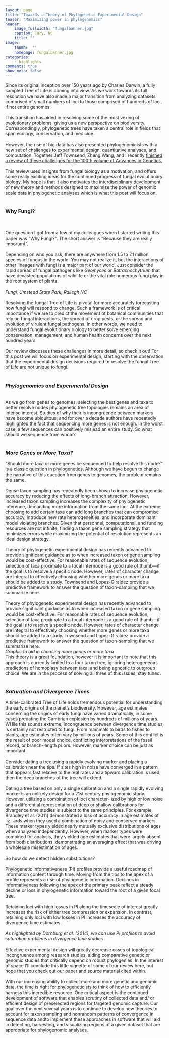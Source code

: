 ```yaml
---
layout: page
title: "Towards a Theory of Phylogenetic Experimental Design"
teaser: "Maximizing power in phylogenomics"
header:
    image_fullwidth: "fungalbanner.jpg"
    caption: Cary, NC
    title: ""
image:
    thumb:  ""
    homepage: fungalbanner.jpg
categories:
    - highlights
comments: true
show_meta: false
---
```

Since its original inception over 150 years ago by Charles Darwin, a fully sampled Tree of Life is coming into view. As we work towards its full resolution we have also made a major transition from analyzing datasets comprised of small numbers of loci to those comprised of hundreds of loci, if not entire genomes.
<br> 
<br> 
This transition has aided in resolving some of the most vexing of evolutionary problems, giving us a new perspective on biodiversity. Correspondingly, phylogenetic trees have taken a central role in fields that span ecology, conservation, and medicine. 
<br>
<br>
However, the rise of big data has also presented phylogenomicists with a new set of challenges to experimental design, quantitative analyses, and computation. Together Jeff Townsend, Zheng Wang, and I recently <a href="https://www.researchgate.net/publication/320882398_Maximizing_Power_in_Phylogenetics_and_Phylogenomics_A_Perspective_Illuminated_by_Fungal_Big_Data"> <en>finished a review of these challenges for the 100th volume of Advances in Genetics. </en></a>
<br> 
<br> 
This review used insights from fungal biology as a motivation, and offers some really exciting ideas for the continued progress of fungal evolutionary biology. My hope is that it also motivates the interdisciplinary development of new theory and methods designed to maximize the power of genomic scale data in phylogenetic analyses which is what this post will focus on.
<br> 
<br> 
<h3>Why Fungi?</h3>
<br>
<br>
One question I got from a few of my colleagues when I started writing this paper was "Why Fungi?". The short answer is "Because they are really important". 
<br>
<br>
Depending on who you ask, there are anywhere from 1.5 to 7.1 million species of fungus in the world. You may not realize it, but the interactions of other lineages with fungi is a major part of our world. Just consider the rapid spread of fungal pathogens like <i>Geomyces</i> or <i>Batrachochytrium</i> that have devasted populations of wildlife or the vital role numerous fungi play in the root system of plants. 
<br>
<br>
<img class="b30" src="http://carolinafishes.github.io/images/fungal01.jpg" alt=""><em>Fungi, Umstead State Park, Raliegh NC</em>
<br>
<br>
Resolving the fungal Tree of Life is pivotal for more accurately forecasting how fungi will respond to change. Such a framework is of critical importance if we are to predict the movement of botanical communities that rely on fungal interactions, the spread of crop pests, or the spread and evolution of virulent fungal pathogens. In other words, we need to understand fungal evolutionary biology to better solve emerging conservation, management, and human health concerns over the next hundred years. 
<br>
<br>
Our review discusses these challenges in more detail, so check it out! For this post we will focus on experimental design, starting with the observation that the experimental design decisions required to resolve the fungal Tree of Life are not unique to fungi.
<br>
<br>
<h3><i>Phylogenomics and Experimental Design</i></h3>
<br>
As we go from genes to genomes, selecting the best genes and taxa to better resolve nodes phylogenetic tree topologies remains an area of intense interest. Studies of why their is incongruence between markers have become ubiquitous, and for over a decade authors have repeatedly highlighted the fact that sequencing more genes is not enough. In the worst case, a few sequences can positively mislead an entire study. So what should we sequence from whom?   
<br>
<br>
<h3><i>More Genes or More Taxa?</i></h3> 
“Should more taxa or more genes be sequenced to help resolve this node?” is a classic question in phylogenetics. Although we have begun to change the narrative of this question from genes to genomes, the problem remains the same.
<br>
<br>
Dense taxon sampling has repeatedly been shown to increase phylogenetic accuracy by reducing the effects of long-branch attraction. However, increased taxon sampling increases the complexity of phylogenetic inference, demanding more information from the same loci. At the extreme, choosing to add certain taxa can add long branches that can compromise accuracy, introduce new rate heterogeneities, and incorporate dominant model violating branches. Given that personnel, computational, and funding resources are not infinite, finding a taxon gene sampling strategy that minimizes errors while maximizing the potential of resolution represents an ideal design strategy.
<br>
<br>
Theory of phylogenetic experimental design has recently advanced to provide significant guidance as to when increased taxon or gene sampling would be cost-effective. For reasonable rates of sequence evolution, selection of taxa proximate to a focal internode is a good rule of thumb—if the goal is to resolve a specific node. However, rates of character change are integral to effectively choosing whether more genes or more taxa should be added to a study. Townsend and Lopez-Giraldez provide a predictive framework to answer the question of taxon-sampling that we summarize here.
<br>
<br>
Theory of phylogenetic experimental design has recently advanced to provide significant guidance as to when increased taxon or gene sampling would be cost-effective. For reasonable rates of sequence evolution, selection of taxa proximate to a focal internode is a good rule of thumb—if the goal is to resolve a specific node. However, rates of character change are integral to effectively choosing whether more genes or more taxa should be added to a study. Townsend and Lopez-Giraldez provide a predictive framework to answer the question of taxon-sampling that we summarize here.
<br>
<img class="b30" src="http://carolinafishes.github.io/images/genes_or_taxa.png" alt=""><em>Graphic to aid in choosing more genes or more taxa</em>
<br>
This theory is a great foundation, however it is important to note that this approach is currently limited to a four taxon tree, ignoring heterogeneous predictions of homoplasy between taxa, and being agnostic to outgroup choice. We are in the process of solving all three of this issues, stay tuned.
<br>
<br>
<h3><i>Saturation and Divergence Times</i></h3> 
A time-calibrated Tree of Life holds tremendous potential for understanding the early origins of the planet’s biodiversity. However, age estimates concerning the origins of early fungi have varied dramatically, in some cases predating the Cambrian explosion by hundreds of millions of years. WHile this sounds extreme, incongruence between divergence time studies is certainly not restricted to fungi. From mammals to birds to fishes to plants, age estimates often vary by millions of years. Some of this conflict is the result of poor model choice, conflicting interpretations of the fossil record, or branch-length priors. However, marker choice can be just as important.
<br>
<br>
Consider dating a tree using a rapidly evolving marker and placing a calibration near the tips. If sites high in noise have converged in a pattern that appears fast relative to the real rates and a tipward calibration is used, then the deep branches of the tree will extend. 
<br>
<br>
Dating a tree based on only a single calibration and a single rapidly evolving marker is an unlikely design for a 21st century phylogenomic study. However, utilizing a combination of loci character- ized by high or low noise and a differential representation of deep or shallow calibrations for divergence time studies is subject to the same principles. For example, Brandley et al. (2011) demonstrated a loss of accuracy in age estimates of liz- ards when they used a combination of noisy and conserved markers. These marker types yielded nearly mutually exclusive distributions of ages when analyzed independently. However, when marker types were combined for analysis, they yielded age estimates that were largely absent from both distributions, demonstrating an averaging effect that was driving a wholesale misestimation of ages. 
<br>
<br>
So how do we detect hidden substitutions?
<br>
<br>
Phylogenetic informativeness (PI) profiles provide a useful roadmap of information content through time. Moving from the tips to the apex of a profile represents a rise of phylogenetic information. Declines in informativeness following the apex of the primary peak reflect a steady decline or loss in phylogenetic information toward the root of a given focal tree.
<br>
<br>
Retaining loci with high losses in PI along the timescale of interest greatly increases the risk of either tree compression or expansion. In contrast, retaining only loci with low losses in PI increases the accuracy of divergence time estimates.
<br>
<br>
<img class="b30" src="http://carolinafishes.github.io/images/fungus3.png" alt=""><em>As highlighted by Dornburg et al. (2014), we can use PI profiles to avoid saturation problems in divergence time studies </em>
<br>
<br>
Effective experimental design will greatly decrease cases of topological incongruence among research studies, aiding comparative genetic or genomic studies that critically depend on robust phylogenies. In the interest of space I'll conclude this little vignette of some of our review here, but hope that you check out our paper and source material cited within. 
<br>
<br>
With our increasing ability to collect more and more genetic and genomic data, the time is right for phylogeneticists to think of how to efficiently harness this incredible resource. One critical aspect is the continued development of software that enables scrutiny of collected data and/ or efficient design of preselected regions for targeted genomic capture. Our goal over the next several years is to continue to develop new theories to account for taxon sampling and nonrandom patterns of convergence in sequence data andto implement these approaches in software that will aid in detecting, harvesting, and visualizing regions of a given dataset that are appropriate for phylogenomic analyses.
 

